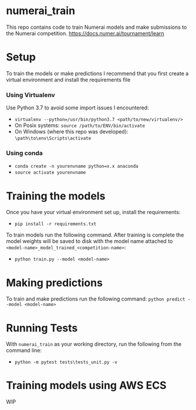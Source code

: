 # numerai_train

This repo contains code to train Numerai models and make submissions to the Numerai competition.
https://docs.numer.ai/tournament/learn

# Setup

To train the models or make predictions I recommend that you first create a virtual environment and install the requirements file

### Using Virtualenv

Use Python 3.7 to avoid some import issues I encountered:
- `virtualenv --python=/usr/bin/python3.7 <path/to/new/virtualenv/>`
- On Posix systems: `source /path/to/ENV/bin/activate`
- On Windows (where this repo was developed): `\path\to\env\Scripts\activate`

### Using conda

- `conda create -n yourenvname python=x.x anaconda`
- `source activate yourenvname`

# Training the models

Once you have your virtual environment set up, install the requirements:
- `pip install -r requirements.txt`

To train models run the following command. After training is complete the model weights will be saved to disk with the model name attached to `<model-name>_model_trained_<competition-name>`:
- `python train.py --model <model-name>`

# Making predictions

To train and make predictions run the following command:
`python predict --model <model-name>`


# Running Tests

With `numerai_train` as your working directory, run the following from the command line:
- `python -m pytest tests\tests_unit.py -v`

# Training models using AWS ECS
WIP